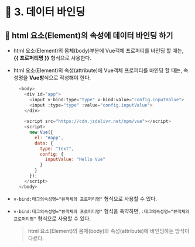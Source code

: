 # 🐫 3. 데이터 바인딩

## 🐫 html 요소(Element)의 속성에 데이터 바인딩 하기

* html 요소(Element)의 몸체(body)부분에 Vue객체 프로퍼티를 바인딩 할 때는, **{{ 프로퍼티명 }}** 형식으로 사용한다.

* html 요소(Element)의 속성(attribute)에 Vue객체 프로퍼티를 바인딩 할 때는, 속성명을 **Vue방**식으로 작성해야 한다.
  
  ```javascript
    <body>
      <div id="app">
        <input v-bind:type="type" v-bind:value="config.inputValue">
        <input :type="type" :value="config.inputValue">
      </div>
    
      <script src="https://cdn.jsdelivr.net/npm/vue"></script>
      <script>
        new Vue({
          el: "#app",
          data: {
            type: "text",
            config: {
              inputValue: "Hello Vue"
            }
          }
        });
      </script>
    </body>
  ```
  
* ``v-bind:태그의속성명="뷰객체의 프로퍼티명"`` 형식으로 사용할 수 있다.

* ``v-bind:태그의속성명="뷰객체의 프로퍼티명"`` 형식을 축약하면, ``:태그의속성명="뷰객체의 프로퍼티명"`` 형식으로 사용할 수 있다.

  > html 요소(Element)의 몸체(body)와 속성(attribute)에 바인딩하는 방식이 다르다.